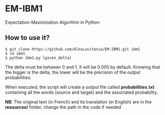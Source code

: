 # EM-IBM1
Expectation-Maximization Algorithm in Python

## How to use it?
```
$ git clone https://github.com/AlexLusitania/EM-IBM1.git ibm1
$ cd ibm1
$ python ibm1.py [given_delta]
```
The delta must be between 0 and 1. It will be 0.005 by default. Knowing that the bigger is the delta, the lower will be the precision of the output probabilities.

When executed, the script will create a output file called **probabilities.txt** containing all the words (source and target) and the associated probability.

**NB**: The original text (in French) and its translation (in English) are in the **resources/** folder, change the path in the code if needed

